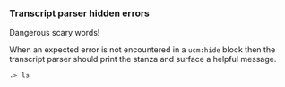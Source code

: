 
### Transcript parser hidden errors

Dangerous scary words!

When an expected error is not encountered in a `ucm:hide` block
then the transcript parser should print the stanza
and surface a helpful message.

```ucm:hide:error
.> ls
```
